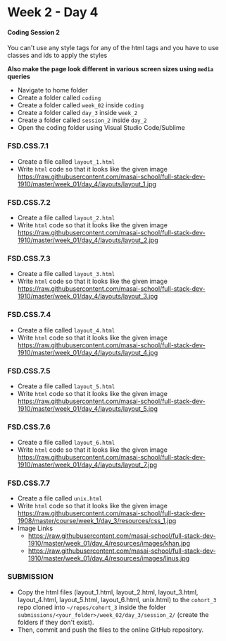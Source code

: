 # Week 2 - Day 4

#### Coding Session 2

You can't use any style tags for any of the html tags and you have to use classes and ids to apply the styles


**Also make the page look different in various screen sizes using `media` queries**

- Navigate to home folder 
- Create a folder called `coding` 
- Create a folder called `week_02` inside `coding`
- Create a folder called `day_3` inside `week_2`
- Create a folder called `session_2` inside `day_2`
- Open the coding folder using Visual Studio Code/Sublime 

### FSD.CSS.7.1

- Create a file called `layout_1.html` 
- Write `html` code so that it looks like the given image https://raw.githubusercontent.com/masai-school/full-stack-dev-1910/master/week_01/day_4/layouts/layout_1.jpg

### FSD.CSS.7.2

- Create a file called `layout_2.html` 
- Write `html` code so that it looks like the given image https://raw.githubusercontent.com/masai-school/full-stack-dev-1910/master/week_01/day_4/layouts/layout_2.jpg

### FSD.CSS.7.3

- Create a file called `layout_3.html` 
- Write `html` code so that it looks like the given image https://raw.githubusercontent.com/masai-school/full-stack-dev-1910/master/week_01/day_4/layouts/layout_3.jpg

### FSD.CSS.7.4

- Create a file called `layout_4.html` 
- Write `html` code so that it looks like the given image https://raw.githubusercontent.com/masai-school/full-stack-dev-1910/master/week_01/day_4/layouts/layout_4.jpg

### FSD.CSS.7.5

- Create a file called `layout_5.html` 
- Write `html` code so that it looks like the given image https://raw.githubusercontent.com/masai-school/full-stack-dev-1910/master/week_01/day_4/layouts/layout_5.jpg

### FSD.CSS.7.6

- Create a file called `layout_6.html` 
- Write `html` code so that it looks like the given image https://raw.githubusercontent.com/masai-school/full-stack-dev-1910/master/week_01/day_4/layouts/layout_7.jpg

### FSD.CSS.7.7

- Create a file called `unix.html` 
- Write `html` code so that it looks like the given image https://raw.githubusercontent.com/masai-school/full-stack-dev-1908/master/course/week_1/day_3/resources/css_1.jpg
- Image Links
  - https://raw.githubusercontent.com/masai-school/full-stack-dev-1910/master/week_01/day_4/resources/images/khan.jpg
  - https://raw.githubusercontent.com/masai-school/full-stack-dev-1910/master/week_01/day_4/resources/images/linus.jpg

### SUBMISSION

- Copy the html files (layout_1.html, layout_2.html, layout_3.html, layout_4.html, layout_5.html, layout_6.html, unix.html) to the `cohort_3` repo cloned into `~/repos/cohort_3` inside the folder `submissions/<your_folder>/week_02/day_3/session_2/`  (create the folders if they don't exist). 
- Then, commit and push the files to the online GitHub repository.